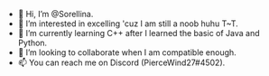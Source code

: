 - 👋 Hi, I’m @Sorellina.
- 👀 I’m interested in excelling 'cuz I am still a noob huhu T~T.
- 🌱 I’m currently learning C++ after I learned the basic of Java and Python.
- 💞️ I’m looking to collaborate when I am compatible enough.
- 📫 You can reach me on Discord (PierceWind27#4502).

<!---
Sorellina/Sorellina is a ✨ special ✨ repository because its `README.md` (this file) appears on your GitHub profile.
You can click the Preview link to take a look at your changes.
--->

